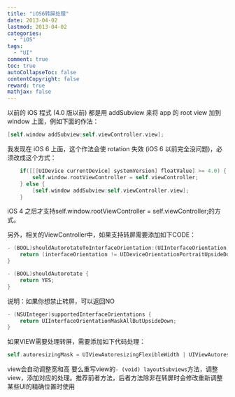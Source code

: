 ```yaml
---
title: "iOS6转屏处理"
date: 2013-04-02
lastmod: 2013-04-02
categories:
  - "iOS"
tags:
  - "UI"
comment: true
toc: true
autoCollapseToc: false
contentCopyright: false
reward: true
mathjax: false
---
```


以前的 iOS 程式 (4.0 版以前) 都是用 addSubview 来将 app 的 root view 加到 window 上面，例如下面的作法：

```objective-c
[self.window addSubview:self.viewController.view];
```

我发现在 iOS 6 上面，这个作法会使 rotation 失效 (iOS 6 以前完全没问题)，必须改成这个方式：

```objective-c
    if([[[UIDevice currentDevice] systemVersion] floatValue] >= 4.0) {
        self.window.rootViewController = self.viewController;
    } else {
        [self.window addSubview:self.viewController.view];
    }
```

iOS 4 之后才支持self.window.rootViewController = self.viewController;的方式。

另外，相关的ViewController中，如果支持转屏需要添加如下CODE：

```objective-c
- (BOOL)shouldAutorotateToInterfaceOrientation:(UIInterfaceOrientation)interfaceOrientation {
	return (interfaceOrientation != UIDeviceOrientationPortraitUpsideDown);
}

- (BOOL)shouldAutorotate {
	return YES;
}

```

说明：如果你想禁止转屏，可以返回NO

```objective-c
- (NSUInteger)supportedInterfaceOrientations {
    return UIInterfaceOrientationMaskAllButUpsideDown;
}
```
如果VIEW需要处理转屏，需要添加如下代码处理：

```objective-c
self.autoresizingMask = UIViewAutoresizingFlexibleWidth | UIViewAutoresizingFlexibleHeight;
```

view会自动调整宽和高
要么重写view的`- (void) layoutSubviews`方法，调整view，添加对应的处理。推荐前者方法，后者方法除非在转屏时会修改重新调整某些UI的精确位置时使用
